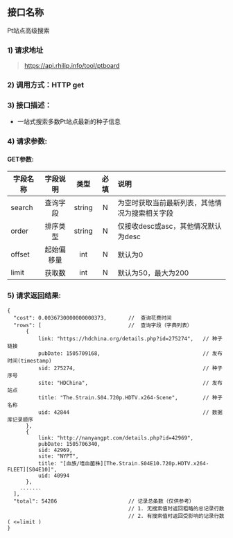 
## 接口名称

Pt站点高级搜索

### 1) 请求地址

> https://api.rhilip.info/tool/ptboard

### 2) 调用方式：HTTP get

### 3) 接口描述：

* 一站式搜索多数Pt站点最新的种子信息

### 4) 请求参数:

#### GET参数:
|字段名称       |字段说明         |类型            |必填            |说明     |
| -------------|:--------------:|:--------------:|:--------------:|:------|
| search | 查询字段 | string | N | 为空时获取当前最新列表，其他情况为搜索相关字段 |
| order | 排序类型 | string | N | 仅接收desc或asc，其他情况默认为desc |
| offset | 起始偏移量 | int | N | 默认为0 |
| limit | 获取数 | int | N | 默认为50，最大为200 |

### 5) 请求返回结果:

```
{
  "cost": 0.0036730000000000373,       //  查询花费时间
  "rows": [                            //  查询字段（字典列表）
      {
          link: "https://hdchina.org/details.php?id=275274",   // 种子链接
          pubDate: 1505709168,                                 // 发布时间(timestamp)
          sid: 275274,                                         // 种子序号
          site: "HDChina",                                     // 发布站点
          title: "The.Strain.S04.720p.HDTV.x264-Scene",        // 种子名称
          uid: 42844                                           // 数据库记录顺序
      },
      {
          link: "http://nanyangpt.com/details.php?id=42969",
          pubDate: 1505706340,
          sid: 42969,
          site: "NYPT",
          title: "[血族/嗜血菌株][The.Strain.S04E10.720p.HDTV.x264-FLEET][S04E10]",
          uid: 40994
      },
    .......
  ], 
  "total": 54286                       // 记录总条数（仅供参考）
                                       // 1. 无搜索值时返回粗略的总记录行数
                                       // 2. 有搜索值时返回受影响的记录行数( <=limit )
}

```
